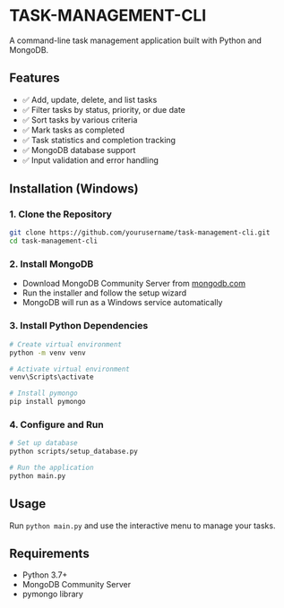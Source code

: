 # TASK-MANAGEMENT-CLI

A command-line task management application built with Python and MongoDB.

## Features

- ✅ Add, update, delete, and list tasks
- ✅ Filter tasks by status, priority, or due date
- ✅ Sort tasks by various criteria
- ✅ Mark tasks as completed
- ✅ Task statistics and completion tracking
- ✅ MongoDB database support
- ✅ Input validation and error handling

## Installation (Windows)

### 1. Clone the Repository

```bash
git clone https://github.com/yourusername/task-management-cli.git
cd task-management-cli
```

### 2. Install MongoDB

- Download MongoDB Community Server from [mongodb.com](https://www.mongodb.com/try/download/community)
- Run the installer and follow the setup wizard
- MongoDB will run as a Windows service automatically

### 3. Install Python Dependencies

```bash
# Create virtual environment
python -m venv venv

# Activate virtual environment
venv\Scripts\activate

# Install pymongo
pip install pymongo
```

### 4. Configure and Run

```bash
# Set up database
python scripts/setup_database.py

# Run the application
python main.py
```

## Usage

Run `python main.py` and use the interactive menu to manage your tasks.

## Requirements

- Python 3.7+
- MongoDB Community Server
- pymongo library

